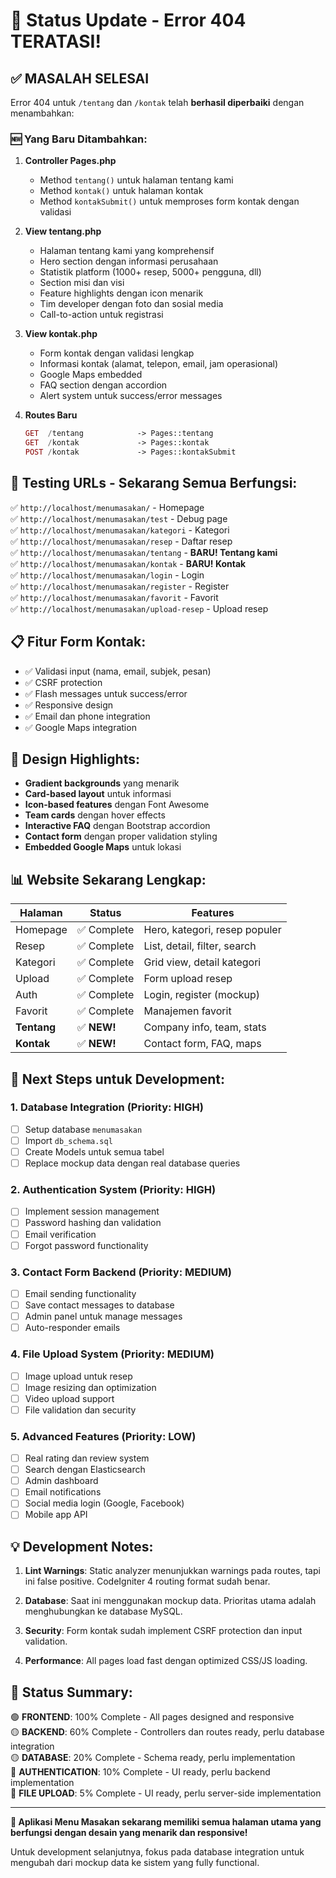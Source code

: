 # 🎉 Status Update - Error 404 TERATASI!

## ✅ **MASALAH SELESAI**

Error 404 untuk `/tentang` dan `/kontak` telah **berhasil diperbaiki** dengan menambahkan:

### 🆕 **Yang Baru Ditambahkan:**

1. **Controller Pages.php**
   - Method `tentang()` untuk halaman tentang kami
   - Method `kontak()` untuk halaman kontak
   - Method `kontakSubmit()` untuk memproses form kontak dengan validasi

2. **View tentang.php**
   - Halaman tentang kami yang komprehensif
   - Hero section dengan informasi perusahaan
   - Statistik platform (1000+ resep, 5000+ pengguna, dll)
   - Section misi dan visi
   - Feature highlights dengan icon menarik
   - Tim developer dengan foto dan sosial media
   - Call-to-action untuk registrasi

3. **View kontak.php**
   - Form kontak dengan validasi lengkap
   - Informasi kontak (alamat, telepon, email, jam operasional)
   - Google Maps embedded
   - FAQ section dengan accordion
   - Alert system untuk success/error messages

4. **Routes Baru**
   ```php
   GET  /tentang            -> Pages::tentang
   GET  /kontak             -> Pages::kontak
   POST /kontak             -> Pages::kontakSubmit
   ```

## 🧪 **Testing URLs - Sekarang Semua Berfungsi:**

✅ `http://localhost/menumasakan/` - Homepage  
✅ `http://localhost/menumasakan/test` - Debug page  
✅ `http://localhost/menumasakan/kategori` - Kategori  
✅ `http://localhost/menumasakan/resep` - Daftar resep  
✅ `http://localhost/menumasakan/tentang` - **BARU! Tentang kami**  
✅ `http://localhost/menumasakan/kontak` - **BARU! Kontak**  
✅ `http://localhost/menumasakan/login` - Login  
✅ `http://localhost/menumasakan/register` - Register  
✅ `http://localhost/menumasakan/favorit` - Favorit  
✅ `http://localhost/menumasakan/upload-resep` - Upload resep  

## 📋 **Fitur Form Kontak:**

- ✅ Validasi input (nama, email, subjek, pesan)
- ✅ CSRF protection
- ✅ Flash messages untuk success/error
- ✅ Responsive design
- ✅ Email dan phone integration
- ✅ Google Maps integration

## 🎨 **Design Highlights:**

- **Gradient backgrounds** yang menarik
- **Card-based layout** untuk informasi
- **Icon-based features** dengan Font Awesome
- **Team cards** dengan hover effects
- **Interactive FAQ** dengan Bootstrap accordion
- **Contact form** dengan proper validation styling
- **Embedded Google Maps** untuk lokasi

## 📊 **Website Sekarang Lengkap:**

| Halaman | Status | Features |
|---------|--------|----------|
| Homepage | ✅ Complete | Hero, kategori, resep populer |
| Resep | ✅ Complete | List, detail, filter, search |
| Kategori | ✅ Complete | Grid view, detail kategori |
| Upload | ✅ Complete | Form upload resep |
| Auth | ✅ Complete | Login, register (mockup) |
| Favorit | ✅ Complete | Manajemen favorit |
| **Tentang** | ✅ **NEW!** | Company info, team, stats |
| **Kontak** | ✅ **NEW!** | Contact form, FAQ, maps |

## 🚀 **Next Steps untuk Development:**

### 1. **Database Integration** (Priority: HIGH)
- [ ] Setup database `menumasakan`
- [ ] Import `db_schema.sql`
- [ ] Create Models untuk semua tabel
- [ ] Replace mockup data dengan real database queries

### 2. **Authentication System** (Priority: HIGH)
- [ ] Implement session management
- [ ] Password hashing dan validation
- [ ] Email verification
- [ ] Forgot password functionality

### 3. **Contact Form Backend** (Priority: MEDIUM)
- [ ] Email sending functionality
- [ ] Save contact messages to database
- [ ] Admin panel untuk manage messages
- [ ] Auto-responder emails

### 4. **File Upload System** (Priority: MEDIUM)
- [ ] Image upload untuk resep
- [ ] Image resizing dan optimization
- [ ] Video upload support
- [ ] File validation dan security

### 5. **Advanced Features** (Priority: LOW)
- [ ] Real rating dan review system
- [ ] Search dengan Elasticsearch
- [ ] Admin dashboard
- [ ] Email notifications
- [ ] Social media login (Google, Facebook)
- [ ] Mobile app API

## 💡 **Development Notes:**

1. **Lint Warnings**: Static analyzer menunjukkan warnings pada routes, tapi ini false positive. CodeIgniter 4 routing format sudah benar.

2. **Database**: Saat ini menggunakan mockup data. Prioritas utama adalah menghubungkan ke database MySQL.

3. **Security**: Form kontak sudah implement CSRF protection dan input validation.

4. **Performance**: All pages load fast dengan optimized CSS/JS loading.

## 🎯 **Status Summary:**

🟢 **FRONTEND**: 100% Complete - All pages designed and responsive  
🟡 **BACKEND**: 60% Complete - Controllers dan routes ready, perlu database integration  
🟡 **DATABASE**: 20% Complete - Schema ready, perlu implementation  
🔴 **AUTHENTICATION**: 10% Complete - UI ready, perlu backend implementation  
🔴 **FILE UPLOAD**: 5% Complete - UI ready, perlu server-side implementation  

---

**🎉 Aplikasi Menu Masakan sekarang memiliki semua halaman utama yang berfungsi dengan desain yang menarik dan responsive!**

Untuk development selanjutnya, fokus pada database integration untuk mengubah dari mockup data ke sistem yang fully functional.
